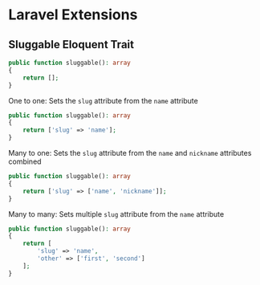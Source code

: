 # Laravel Extensions

## Sluggable Eloquent Trait

```php
public function sluggable(): array
{
    return [];
}
```

One to one: Sets the `slug` attribute from the `name` attribute
```php
public function sluggable(): array
{
    return ['slug' => 'name'];
}
```

Many to one: Sets the `slug` attribute from the `name` and `nickname` attributes combined
```php
public function sluggable(): array
{
    return ['slug' => ['name', 'nickname']];
}
```

Many to many: Sets multiple `slug` attribute from the `name` attribute
```php
public function sluggable(): array
{
    return [
        'slug' => 'name',
        'other' => ['first', 'second']
    ];
}
```
